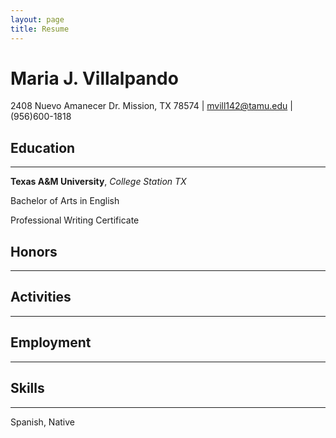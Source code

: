 ```yaml
---
layout: page
title: Resume
---
```


# Maria J. Villalpando 

2408 Nuevo Amanecer Dr. Mission, TX 78574 |
mvill142@tamu.edu |
(956)600-1818

## Education
***
**Texas A&M University**, *College Station TX*

Bachelor of Arts in English

Professional Writing Certificate

## Honors
***

## Activities
***

## Employment
***

## Skills
***
Spanish, Native

